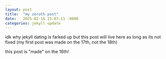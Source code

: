 ```yaml
---
layout: post
title:  "my zeroth post"
date:   2025-02-16 15:07:11 -0800
categories: jekyll update
---
```

idk why jekyll dating is farked up but this post will live here as long as its not fixed (my first post was made on the 17th, not the 18th)

this post is "made" on the 16th!